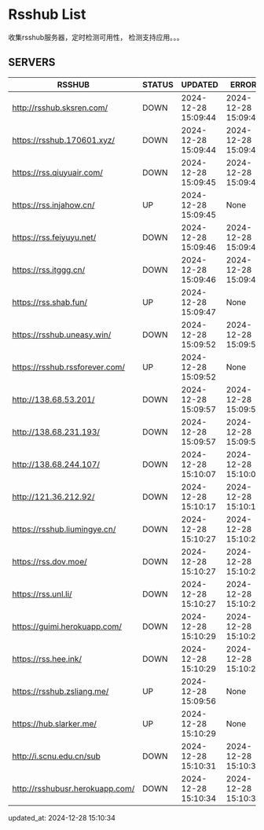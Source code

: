 # Rsshub List

收集rsshub服务器，定时检测可用性， 检测支持应用。。。


## SERVERS

|  RSSHUB   | STATUS  | UPDATED  | ERROR  | TWITTER |  
|  ----  | ----  | ----  | ----  | ---- |  
| http://rsshub.sksren.com/ | DOWN | 2024-12-28 15:09:44 | 2024-12-28 15:09:44 |  
| https://rsshub.170601.xyz/ | DOWN | 2024-12-28 15:09:44 | 2024-12-28 15:09:44 |  
| https://rss.qiuyuair.com/ | DOWN | 2024-12-28 15:09:45 | 2024-12-28 15:09:45 |  
| https://rss.injahow.cn/ | UP | 2024-12-28 15:09:45 | None ||  
| https://rss.feiyuyu.net/ | DOWN | 2024-12-28 15:09:46 | 2024-12-28 15:09:46 |  
| https://rss.itggg.cn/ | DOWN | 2024-12-28 15:09:46 | 2024-12-28 15:09:46 |  
| https://rss.shab.fun/ | UP | 2024-12-28 15:09:47 | None ||  
| https://rsshub.uneasy.win/ | DOWN | 2024-12-28 15:09:52 | 2024-12-28 15:09:52 |  
| https://rsshub.rssforever.com/ | UP | 2024-12-28 15:09:52 | None ||  
| http://138.68.53.201/ | DOWN | 2024-12-28 15:09:57 | 2024-12-28 15:09:57 |  
| http://138.68.231.193/ | DOWN | 2024-12-28 15:09:57 | 2024-12-28 15:09:57 |  
| http://138.68.244.107/ | DOWN | 2024-12-28 15:10:07 | 2024-12-28 15:10:07 |  
| http://121.36.212.92/ | DOWN | 2024-12-28 15:10:17 | 2024-12-28 15:10:17 |  
| https://rsshub.liumingye.cn/ | DOWN | 2024-12-28 15:10:27 | 2024-12-28 15:10:27 |  
| https://rss.dov.moe/ | DOWN | 2024-12-28 15:10:27 | 2024-12-28 15:10:27 |  
| https://rss.unl.li/ | DOWN | 2024-12-28 15:10:27 | 2024-12-28 15:10:27 |  
| https://guimi.herokuapp.com/ | DOWN | 2024-12-28 15:10:29 | 2024-12-28 15:10:29 |  
| https://rss.hee.ink/ | DOWN | 2024-12-28 15:10:29 | 2024-12-28 15:10:29 |  
| https://rsshub.zsliang.me/ | UP | 2024-12-28 15:09:56 | None |OK|  
| https://hub.slarker.me/ | UP | 2024-12-28 15:10:29 | None ||  
| http://i.scnu.edu.cn/sub | DOWN | 2024-12-28 15:10:31 | 2024-12-28 15:10:31 |  
| http://rsshubusr.herokuapp.com/ | DOWN | 2024-12-28 15:10:34 | 2024-12-28 15:10:34 |  
  

updated_at: 2024-12-28 15:10:34  
